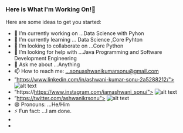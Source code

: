 ### Here is What I'm Working On!👋



Here are some ideas to get you started:

- 🔭 I’m currently working on ...Data Science with Pyhon
- 🌱 I’m currently learning ... Data Science ,Core Pyhton
- 👯 I’m looking to collaborate on ...Core Python
- 🤔 I’m looking for help with ...Java Programming and Software Development Engineering
- 💬 Ask me about ...Anything
- 📫 How to reach me: ...sonuashwanikumarsonu@gmail.com
-   ”https://www.linkedin.com/in/ashwani-kumar-sonu-2a5288212/"> ![alt text](https://img.shields.io/badge/-LinkedIn-0e76a8?style=plastic&logo=linkedIn)</a>
-   ”https://https://www.instagram.com/iamashwani_sonu/"> ![alt text](https://img.shields.io/badge/-Instagram-833AB4?style=plastic&logo=Instagram)</a>
-   ”https://twitter.com/ashwanikrsonu"> ![alt text](https://img.shields.io/badge/-Twitter-1DA1F2?style=plastic&logo=Twitter) </a>
- 😄 Pronouns: ...He/Him
- ⚡ Fun fact: ...I am done.
-
-
